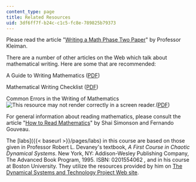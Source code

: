```yaml
---
content_type: page
title: Related Resources
uid: 3df6ff7f-b24c-c1c5-fc8e-789825b79373
---
```


Please read the article "[Writing a Math Phase Two Paper](http://www.mit.edu/afs/athena.mit.edu/course/other/mathp2/www/piil.html)" by Professor Kleiman.

There are a number of other articles on the Web which talk about mathematical writing. Here are some that are recommended:

A Guide to Writing Mathematics ([PDF](http://www.cs.ucdavis.edu/~amenta/w10/writingman.pdf))

Mathematical Writing Checklist ([PDF]( https://www.fandm.edu/uploads/files/107682389602454187-guide-to-writing.pdf))

Common Errors in the Writing of Mathematics ![This resource may not render correctly in a screen reader.](/images/inacessible.gif)([PDF](http://www.swarthmore.edu/NatSci/smaurer1/WriteGuide/write_errors.pdf))

For general information about reading mathematics, please consult the article "[How to Read Mathematics](http://www.stonehill.edu/compsci/History_Math/math-read.htm)" by Shai Simonson and Fernando Gouveau.

The [labs]({{< baseurl >}}/pages/labs) in this course are based on those given in Professor Robert L. Devaney's textbook, _A First Course in Chaotic Dynamical Systems_. New York, NY: Addison-Wesley Publishing Company, The Advanced Book Program, 1995. ISBN: 0201554062 _,_ and in his course at Boston University. They utilize the resources provided by him on [The Dynamical Systems and Technology Project Web site](http://math.bu.edu/DYSYS/).